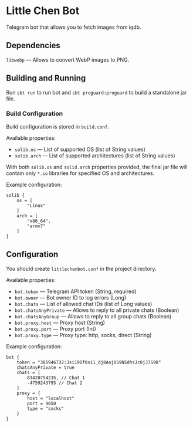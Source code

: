 # Little Chen Bot

Telegram bot that allows you to fetch images from iqdb.

## Dependencies

`libwebp` — Allows to convert WebP images to PNG.  

## Building and Running

Run `sbt run` to run bot and `sbt proguard:proguard` to build a standalone jar file.

### Build Configuration

Build configuration is stored in `build.conf`.

Available properties:

* `solib.os` — List of supported OS (list of String values)
* `solib.arch` — List of supported architectures (list of String values)

With both `solib.os` and `solid.arch` properties provided, the final jar file will contain only `*.so` libraries for specified OS and architectures.

Example configuration:

```properties
solib {
    os = [
        "Linux"
    ]
    arch = [
        "x86_64",
        "armv7"
    ]
}
```

## Configuration

You should create `littlechenbot.conf` in the project directory.

Available properties:

* `bot.token` — Telegram API token (String, required)
* `bot.owner` — Bot owner ID to log errors (Long)
* `bot.chats` — List of allowed chat IDs (list of Long values)
* `bot.chatsAnyPrivate` — Allows to reply to all private chats (Boolean)
* `bot.chatsAnyGroup` — Allows to reply to all group chats (Boolean)
* `bot.proxy.host` — Proxy host (String)
* `bot.proxy.port` — Proxy port (Int)
* `bot.proxy.type` — Proxy type: http, socks, direct (String)

Example configuration:

```properties
bot {
    token = "385946732:Jsi19If0si1_dj8AojOS9N5dhsJc8jJ7S98"
    chatsAnyPrivate = true
    chats = [
        83420754235, // Chat 1
        -4759243795 // Chat 2
    ]
    proxy = {
        host = "localhost"
        port = 9050
        type = "socks"
    }
}
```
